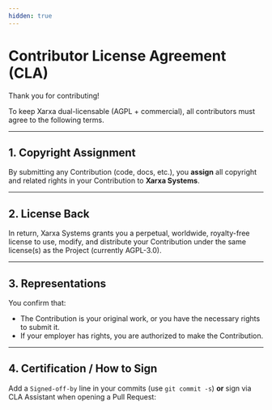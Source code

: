 ```yaml
---
hidden: true
---
```


# Contributor License Agreement (CLA)

Thank you for contributing!

To keep Xarxa dual-licensable (AGPL + commercial), all contributors must agree to the following terms.

***

## 1. Copyright Assignment

By submitting any Contribution (code, docs, etc.), you **assign** all copyright and related rights in your Contribution to **Xarxa Systems**.

***

## 2. License Back

In return, Xarxa Systems grants you a perpetual, worldwide, royalty-free license to use, modify, and distribute your Contribution under the same license(s) as the Project (currently AGPL-3.0).

***

## 3. Representations

You confirm that:

* The Contribution is your original work, or you have the necessary rights to submit it.
* If your employer has rights, you are authorized to make the Contribution.

***

## 4. Certification / How to Sign

Add a `Signed-off-by` line in your commits (use `git commit -s`) **or** sign via CLA Assistant when opening a Pull Request:
